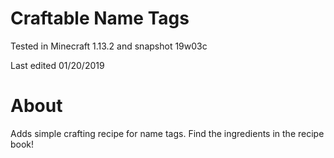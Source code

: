 # Craftable Name Tags

Tested in Minecraft 1.13.2 and snapshot 19w03c

Last edited 01/20/2019

# About

Adds simple crafting recipe for name tags.  Find the ingredients in the recipe book!
